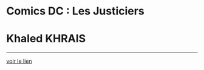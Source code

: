 # Comics DC : Les Justiciers
# Khaled KHRAIS
---
 [voir le lien](https://kkhrais.github.io/comicsdc/)

